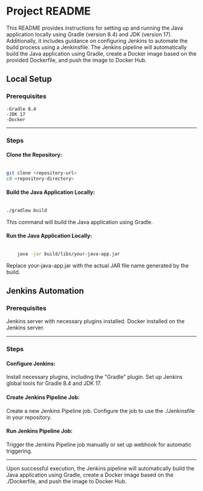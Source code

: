 # Project README

This README provides instructions for setting up and running the Java application locally using Gradle (version 8.4) and JDK (version 17). Additionally, it includes guidance on configuring Jenkins to automate the build process using a Jenkinsfile. The Jenkins pipeline will automatically build the Java application using Gradle, create a Docker image based on the provided Dockerfile, and push the image to Docker Hub.

## Local Setup
### Prerequisites

    -Gradle 8.4
    -JDK 17
    -Docker

----------------------

### Steps


#### Clone the Repository:

```bash

git clone <repository-url>
cd <repository-directory>
```

#### Build the Java Application Locally:

```bash

./gradlew build
```

This command will build the Java application using Gradle.

#### Run the Java Application Locally:

```bash

    java -jar build/libs/your-java-app.jar
```

Replace your-java-app.jar with the actual JAR file name generated by the build.

## Jenkins Automation
### Prerequisites

Jenkins server with necessary plugins installed.
Docker installed on the Jenkins server.

-----------------

### Steps

#### Configure Jenkins:
Install necessary plugins, including the "Gradle" plugin.
Set up Jenkins global tools for Gradle 8.4 and JDK 17.

#### Create Jenkins Pipeline Job:
Create a new Jenkins Pipeline job.
Configure the job to use the ./Jenkinsfile in your repository.

#### Run Jenkins Pipeline Job:
Trigger the Jenkins Pipeline job manually or set up webhook for automatic triggering.

--------------------

Upon successful execution, the Jenkins pipeline will automatically build the Java application using Gradle, create a Docker image based on the ./Dockerfile, and push the image to Docker Hub.

